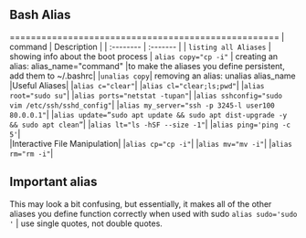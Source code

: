 ## Bash Alias
===================================================
| command | Description     |
| :-------- | :------- | 
| `listing all Aliases` | showing info about the boot process
| `alias copy="cp -i"` | creating an alias:  alias_name="command"
|to make the aliases you define persistent, add them to ~/.bashrc|
|`unalias copy`| removing an alias: unalias alias_name
|Useful Aliases| 
|`alias c="clear"`| 
|`alias cl="clear;ls;pwd"`| 
|`alias root="sudo su"`| 
|`alias ports="netstat -tupan"`| 
|`alias sshconfig="sudo vim /etc/ssh/sshd_config"`| 
|`alias my_server="ssh -p 3245-l user100 80.0.0.1"`| 
|`alias update=”sudo apt update && sudo apt dist-upgrade -y && sudo apt clean”`|
|`alias lt="ls -hSF --size -1"`|
|`alias ping='ping -c 5'`|    
|Interactive File Manipulation|
|`alias cp="cp -i"`|
|`alias mv="mv -i"`|
|`alias rm="rm -i"`|

## Important alias ##
This may look a bit confusing, but essentially, 
it makes all of the other aliases you define function correctly when used with sudo 
`alias sudo='sudo '`  | use single quotes, not double quotes.

